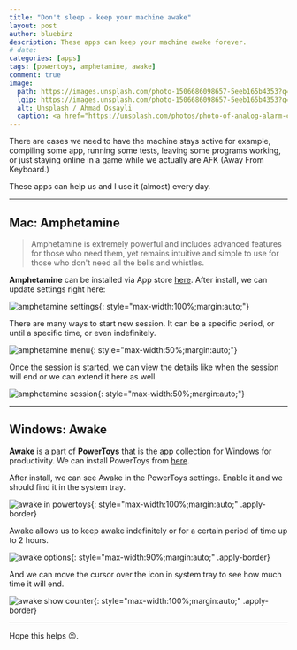 ```yaml
---
title: "Don't sleep - keep your machine awake"
layout: post
author: bluebirz
description: These apps can keep your machine awake forever.
# date:
categories: [apps]
tags: [powertoys, amphetamine, awake]
comment: true
image:
  path: https://images.unsplash.com/photo-1506686098657-5eeb165b4353?q=80&w=1470&auto=format&fit=crop&ixlib=rb-4.1.0&ixid=M3wxMjA3fDB8MHxwaG90by1wYWdlfHx8fGVufDB8fHx8fA%3D%3D
  lqip: https://images.unsplash.com/photo-1506686098657-5eeb165b4353?q=10&w=490&auto=format&fit=crop&ixlib=rb-4.1.0&ixid=M3wxMjA3fDB8MHxwaG90by1wYWdlfHx8fGVufDB8fHx8fA%3D%3D
  alt: Unsplash / Ahmad Ossayli
  caption: <a href="https://unsplash.com/photos/photo-of-analog-alarm-clock-lot-laJW5pp-6Yw">Unsplash / Ahmad Ossayli</a>
---
```


There are cases we need to have the machine stays active for example, compiling some app, running some tests, leaving some programs working, or just staying online in a game while we actually are AFK (Away From Keyboard.)

These apps can help us and I use it (almost) every day.

---

## Mac: Amphetamine

> Amphetamine is extremely powerful and includes advanced features for those who need them, yet remains intuitive and simple to use for those who don't need all the bells and whistles.

**Amphetamine** can be installed via App store [here](https://apps.apple.com/app/amphetamine/id937984704?mt=12). After install, we can update settings right here:

![amphetamine settings](https://bluebirzdotnet.s3.ap-southeast-1.amazonaws.com/app-awake/amph1-settings.png){: style="max-width:100%;margin:auto;"}

There are many ways to start new session. It can be a specific period, or until a specific time, or even indefinitely.

![amphetamine menu](https://bluebirzdotnet.s3.ap-southeast-1.amazonaws.com/app-awake/amph2-menu.png){: style="max-width:50%;margin:auto;"}

Once the session is started, we can view the details like when the session will end or we can extend it here as well.

![amphetamine session](https://bluebirzdotnet.s3.ap-southeast-1.amazonaws.com/app-awake/amph3-session.png){: style="max-width:50%;margin:auto;"}

---

## Windows: Awake

**Awake** is a part of **PowerToys** that is the app collection for Windows for productivity. We can install PowerToys from [here](https://learn.microsoft.com/en-us/windows/powertoys/install).

After install, we can see Awake in the PowerToys settings. Enable it and we should find it in the system tray.

![awake in powertoys](https://bluebirzdotnet.s3.ap-southeast-1.amazonaws.com/app-awake/awake1-powertoys.png){: style="max-width:100%;margin:auto;" .apply-border}

Awake allows us to keep awake indefinitely or for a certain period of time up to 2 hours.

![awake options](https://bluebirzdotnet.s3.ap-southeast-1.amazonaws.com/app-awake/awake2-options.png){: style="max-width:90%;margin:auto;" .apply-border}

And we can move the cursor over the icon in system tray to see how much time it will end.

![awake show counter](https://bluebirzdotnet.s3.ap-southeast-1.amazonaws.com/app-awake/awake3-counter.png){: style="max-width:100%;margin:auto;" .apply-border}

---

Hope this helps 😉.
